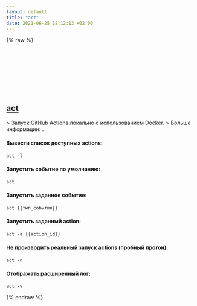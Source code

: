 ```yaml
---
layout: default
title: "act"
date: 2021-06-25 18:12:13 +02:00
---
```

{% raw %}
<h2 id="act">
  <a href="/ru/common/act.html">act</a> <a href="#act"><svg class="icon">
    <use href="/assets/images/unicode_sprite.svg#link" />
  </svg></a>
</h2>
> Запуск GitHub Actions локально с использованием Docker.
> Больше информации: <https://github.com/nektos/act>.

#### Вывести список доступных actions:
```shell
act -l
```
#### Запустить событие по умолчанию:
```shell
act
```
#### Запустить заданное событие:
```shell
act {{тип_события}}
```
#### Запустить заданный action:
```shell
act -a {{action_id}}
```
#### Не производить реальный запуск actions (пробный прогон):
```shell
act -n
```
#### Отображать расширенный лог:
```shell
act -v
```
{% endraw %}